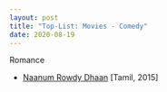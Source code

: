 ```yaml
---
layout: post
title: "Top-List: Movies - Comedy"
date: 2020-08-19
---
```


Romance
* [Naanum Rowdy Dhaan](https://www.sunnxt.com/tamil-movie/detail/7258/naanum-rowdy-dhaan/) [Tamil, 2015]